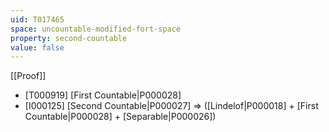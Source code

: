 ```yaml
---
uid: T017465
space: uncountable-modified-fort-space
property: second-countable
value: false
---
```

[[Proof]]

* [T000919] [First Countable|P000028]
* [I000125] [Second Countable|P000027] => ([Lindelof|P000018] + [First Countable|P000028] + [Separable|P000026])

